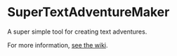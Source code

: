 # SuperTextAdventureMaker
A super simple tool for creating text adventures.

For more information, [see the wiki](https://github.com/isaaclyman/SuperTextAdventureMaker/wiki).

